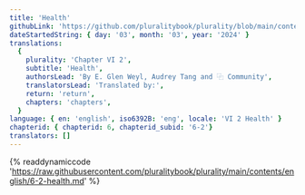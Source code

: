 ```yaml
---
title: 'Health'
githubLink: 'https://github.com/pluralitybook/plurality/blob/main/contents/english/6-2-health.md'
dateStartedString: { day: '03', month: '03', year: '2024' }
translations:
  {
    plurality: 'Chapter VI 2',
    subtitle: 'Health',
    authorsLead: 'By E. Glen Weyl, Audrey Tang and ⿻ Community',
    translatorsLead: 'Translated by:',
    return: 'return',
    chapters: 'chapters',
  }
language: { en: 'english', iso6392B: 'eng', locale: 'VI 2 Health' }
chapterid: { chapterid: 6, chapterid_subid: '6-2'}
translators: []
---
```

{% readdynamiccode 'https://raw.githubusercontent.com/pluralitybook/plurality/main/contents/english/6-2-health.md' %}
